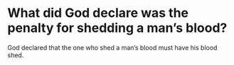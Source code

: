 # What did God declare was the penalty for shedding a man’s blood?

God declared that the one who shed a man’s blood must have his blood shed.

